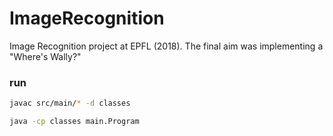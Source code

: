 # ImageRecognition
Image Recognition project at EPFL (2018). The final aim was implementing a "Where's Wally?"

### run

```bash
javac src/main/* -d classes

java -cp classes main.Program
```
